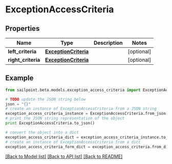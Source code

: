 # ExceptionAccessCriteria


## Properties

Name | Type | Description | Notes
------------ | ------------- | ------------- | -------------
**left_criteria** | [**ExceptionCriteria**](ExceptionCriteria.md) |  | [optional] 
**right_criteria** | [**ExceptionCriteria**](ExceptionCriteria.md) |  | [optional] 

## Example

```python
from sailpoint.beta.models.exception_access_criteria import ExceptionAccessCriteria

# TODO update the JSON string below
json = "{}"
# create an instance of ExceptionAccessCriteria from a JSON string
exception_access_criteria_instance = ExceptionAccessCriteria.from_json(json)
# print the JSON string representation of the object
print ExceptionAccessCriteria.to_json()

# convert the object into a dict
exception_access_criteria_dict = exception_access_criteria_instance.to_dict()
# create an instance of ExceptionAccessCriteria from a dict
exception_access_criteria_form_dict = exception_access_criteria.from_dict(exception_access_criteria_dict)
```
[[Back to Model list]](../README.md#documentation-for-models) [[Back to API list]](../README.md#documentation-for-api-endpoints) [[Back to README]](../README.md)



